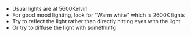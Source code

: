 - Usual lights are at 5600Kelvin
- For good mood lighting, look for "Warm white" which is 2600K lights
- Try to reflect the light rather than directly hitting eyes with the light
- Or try to diffuse the light with somethinfg